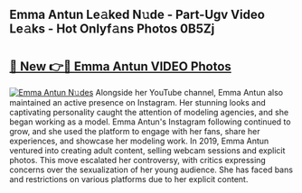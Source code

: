 ## Emma Antun Le𝚊ked N𝚞de - Part-Ugv Video Le𝚊ks - Hot Onlyf𝚊ns Photos 0B5Zj

# <h2><a href="http://ac34554.deff.icu/?id=Emma+Antun">🔗 New 👉🔴 Emma Antun VIDEO Photos</a></h2>

[![Emma Antun N𝚞des](https://i.imgur.com/rIISA9y.gif)](http://ac34554.deff.icu/?id=Emma+Antun)
Alongside her YouTube channel, Emma Antun also maintained an active presence on Instagram. Her stunning looks and captivating personality caught the attention of modeling agencies, and she began working as a model. Emma Antun's Instagram following continued to grow, and she used the platform to engage with her fans, share her experiences, and showcase her modeling work. In 2019, Emma Antun ventured into creating adult content, selling webcam sessions and explicit photos. This move escalated her controversy, with critics expressing concerns over the sexualization of her young audience. She has faced bans and restrictions on various platforms due to her explicit content.
